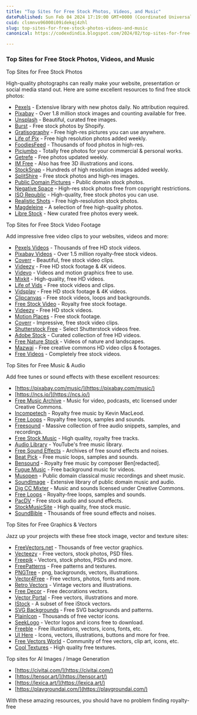 ```yaml
---
title: "Top Sites for Free Stock Photos, Videos, and Music"
datePublished: Sun Feb 04 2024 17:19:00 GMT+0000 (Coordinated Universal Time)
cuid: clsmnvo96000i09idekqj4zhl
slug: top-sites-for-free-stock-photos-videos-and-music
canonical: https://codexdindia.blogspot.com/2024/02/top-sites-for-free-stock-photos-videos.html

---
```


### Top Sites for Free Stock Photos, Videos, and Music

Top Sites for Free Stock Photos

High-quality photographs can really make your website, presentation or social media stand out. Here are some excellent resources to find free stock photos:

*   [Pexels](https://www.pexels.com/) - Extensive library with new photos daily. No attribution required.
*   [Pixabay](https://pixabay.com/) - Over 1.8 million stock images and counting available for free.
*   [Unsplash](https://unsplash.com/) - Beautiful, curated free images.
*   [Burst](https://burst.shopify.com/) - Free stock photos by Shopify.
*   [Gratisography](https://gratisography.com/) - Free high-res pictures you can use anywhere.
*   [Life of Pix](https://www.lifeofpix.com/) - Free high resolution photos added weekly.
*   [FoodiesFeed](https://www.foodiesfeed.com/) - Thousands of food photos in high-res.
*   [Picjumbo](https://picjumbo.com/) - Totally free photos for your commercial & personal works.
*   [Getrefe](https://getrefe.com/downloads/free-photos/) - Free photos updated weekly.
*   [IM Free](https://imcreator.com/free) - Also has free 3D illustrations and icons.
*   [StockSnap](https://stocksnap.io/) - Hundreds of high resolution images added weekly.
*   [SplitShire](https://www.splitshire.com/) - Free stock photos and high-res images.
*   [Public Domain Pictures](https://www.publicdomainpictures.net/) - Public domain stock photos.
*   [Negative Space](https://negativespace.co/) - High-res stock photos free from copyright restrictions.
*   [ISO Republic](https://isorepublic.com/) - High-quality, free stock photos you can use.
*   [Realistic Shots](https://realisticshots.com/) - Free high-resolution stock photos.
*   [Magdeleine](https://magdeleine.co/browse/) - A selection of free high-quality photos.
*   [Libre Stock](http://librestock.com/) - New curated free photos every week.

Top Sites for Free Stock Video Footage

Add impressive free video clips to your websites, videos and more:

*   [Pexels Videos](https://www.pexels.com/videos/) - Thousands of free HD stock videos.
*   [Pixabay Videos](https://pixabay.com/videos/) - Over 1.5 million royalty-free stock videos.
*   [Coverr](https://coverr.co/) - Beautiful, free stock video clips.
*   [Videezy](https://www.videezy.com/) - Free HD stock footage & 4K videos.
*   [Videvo](https://www.videvo.net/) - Videos and motion graphics free to use.
*   [Mixkit](https://mixkit.co/free-stock-video/) - High-quality, free HD videos.
*   [Life of Vids](https://www.lifeofvids.com/) - Free stock videos and clips.
*   [Vidsplay](https://www.vidsplay.com/) - Free HD stock footage & 4K videos.
*   [Clipcanvas](https://www.clipcanvas.com/) - Free stock videos, loops and backgrounds.
*   [Free Stock Video](https://freestockvideo.com/) - Royalty free stock footage.
*   [Videezy](https://www.videezy.com/) - Free HD stock videos.
*   [Motion Places](https://www.motionplaces.com/) - Free stock footage.
*   [Coverr](https://coverr.co/) - Impressive, free stock video clips.
*   [Shutterstock Free](https://www.shutterstock.com/video/free-stock-footage) - Select Shutterstock videos free.
*   [Adobe Stock](https://stock.adobe.com/free) - Curated collection of free HD videos.
*   [Free Nature Stock](https://freenaturestock.com/) - Videos of nature and landscapes.
*   [Mazwai](https://mazwai.com/) - Free creative commons HD video clips & footages.
*   [Free Videos](https://www.freevideos.tv/) - Completely free stock videos.

Top Sites for Free Music & Audio

Add free tunes or sound effects with these excellent resources:

*   [https://pixabay.com/music/](https://pixabay.com/music/)
*   [https://ncs.io/](https://ncs.io/)
*   [Free Music Archive](https://freemusicarchive.org/) - Music for video, podcasts, etc licensed under Creative Commons.
*   [Incompetech](https://incompetech.com/) - Royalty free music by Kevin MacLeod.
*   [Free Loops](https://free-loops.com/) - Royalty free loops, samples and sounds.
*   [Freesound](https://freesound.org/) - Massive collection of free audio snippets, samples, and recordings.
*   [Free Stock Music](https://www.free-stock-music.com/) - High quality, royalty free tracks.
*   [Audio Library](https://www.youtube.com/audiolibrary/music) - YouTube's free music library.
*   [Free Sound Effects](https://www.zapsplat.com/) - Archives of free sound effects and noises.
*   [Beat Pick](https://beatpick.com/) - Free music loops, samples and sounds.
*   [Bensound](https://www.bensound.com/) - Royalty free music by composer Ben\[redacted\].
*   [Fugue Music](https://icons8.com/music) - Free background music for videos.
*   [Musopen](https://musopen.org/music/) - Public domain classical music recordings and sheet music.
*   [SoundImage](https://soundimage.org/) - Extensive library of public domain music and audio.
*   [Dig CC Mixter](http://dig.ccmixter.org/) - Music and sounds licensed under Creative Commons.
*   [Free Loops](https://free-loops.com/) - Royalty-free loops, samples and sounds.
*   [PacDV](https://www.pacdv.com/sounds/) - Free stock audio and sound effects.
*   [StockMusicSite](https://www.stockmusicsite.com/) - High quality, free stock music.
*   [SoundBible](https://soundbible.com/) - Thousands of free sound effects and noises.

Top Sites for Free Graphics & Vectors

Jazz up your projects with these free stock image, vector and texture sites:

*   [FreeVectors.net](https://www.freevectors.net/) - Thousands of free vector graphics.
*   [Vecteezy](https://www.vecteezy.com/) - Free vectors, stock photos, PSD files.
*   [Freepik](https://www.freepik.com/) - Vectors, stock photos, PSDs and more.
*   [FreePatterns](https://freepatternsarea.com/) - Free patterns and textures.
*   [PNGTree](https://pngtree.com/) - png, backgrounds, vectors, illustrations.
*   [Vector4Free](https://www.vector4free.com/) - Free vectors, photos, fonts and more.
*   [Retro Vectors](https://retrovectors.com/) - Vintage vectors and illustrations.
*   [Free Decor](https://freedecor.net/) - Free decorations vectors.
*   [Vector Portal](https://www.vectorportal.com/) - Free vectors, illustrations and more.
*   [IStock](https://www.istockphoto.com/free-vectors) - A subset of free iStock vectors.
*   [SVG Backgrounds](https://www.svgbg.com/) - Free SVG backgrounds and patterns.
*   [PlainIcon](https://plainicon.com/) - Thousands of free vector icons.
*   [SeekLogo](https://seeklogo.com/) - Vector logos and icons free to download.
*   [Freeble](http://freebbble.com/) - Free illustrations, vectors, icons, fonts, etc.
*   [UI Here](https://www.uihere.com/) - Icons, vectors, illustrations, buttons and more for free.
*   [Free Vectors World](https://freevectorsworld.com/) - Community of free vectors, clip art, icons, etc.
*   [Cool Textures](https://www.textures.com/) - High quality free textures.

Top sites for AI Images / Image Generation

*   [https://civitai.com/](https://civitai.com/)
*   [https://tensor.art/](https://tensor.art/)
*   [https://lexica.art/](https://lexica.art/)
*   [https://playgroundai.com/](https://playgroundai.com/)

With these amazing resources, you should have no problem finding royalty-free
